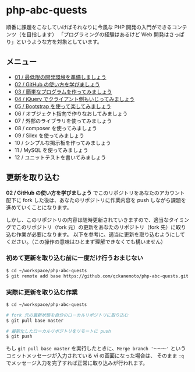 # php-abc-quests

順番に課題をこなしていけばそれなりに今風な PHP 開発の入門ができるコンテンツ（を目指します）
「プログラミングの経験はあるけど Web 開発はさっぱり」というような方を対象としています。

## メニュー

* [01 / 最低限の開発環境を準備しましょう](01-environments)
* [02 / GitHub の使い方を学びましょう](02-github)
* [03 / 簡単なプログラムを作ってみましょう](03-index.php)
* [04 / jQuery でクライアント側もいじってみましょう](04-jquery)
* [05 / Bootstrap を使って楽してみましょう](05-bootstrap)
* 06 / オブジェクト指向で作りなおしてみましょう
* 07 / 外部のライブラリを使ってみましょう
* 08 / composer を使ってみましょう
* 09 / Silex を使ってみましょう
* 10 / シンプルな掲示板を作ってみましょう
* 11 / MySQL を使ってみましょう
* 12 / ユニットテストを書いてみましょう

## 更新を取り込む

**02 / GitHub の使い方を学びましょう** でこのリポジトリをあなたのアカウント配下に fork した後は、あなたのリポジトリに作業内容を push しながら課題を進めていくことになります。

しかし、このリポジトリの内容は随時更新されていきますので、適当なタイミングでこのリポジトリ（fork 元）の更新をあなたのリポジトリ（fork 先）に取り込む作業が必要になります。
以下を参考に、適当に更新を取り込むようにしてください。（この操作の意味はひとまず理解できなくても構いません）

### 初めて更新を取り込む前に一度だけ行うおまじない

```bash
$ cd ~/workspace/php-abc-quests
$ git remote add base https://github.com/qckanemoto/php-abc-quests.git
```

### 実際に更新を取り込む作業

```bash
$ cd ~/workspace/php-abc-quests

# fork 元の最新状態を自分のローカルリポジトリに取り込む
$ git pull base master

# 最新化したローカルリポジトリをリモートに push
$ git push
```

もし `git pull base master` を実行したときに、`Merge branch '〜〜〜'` というコミットメッセージが入力されている vi の画面になった場合は、
そのまま `:q` でメッセージ入力を完了すれば正常に取り込みが行われます。
